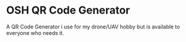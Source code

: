 # OSH QR Code Generator
 A QR Code Generator i use for my drone/UAV hobby but is available to everyone who needs it.
